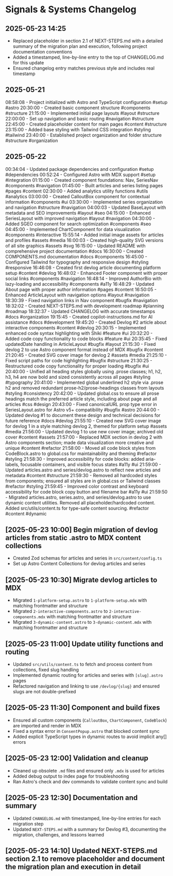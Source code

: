 # Signals & Systems Changelog

## 2025-05-23 14:25
- Replaced placeholder in section 2.1 of NEXT-STEPS.md with a detailed summary of the migration plan and execution, following project documentation conventions
- Added a timestamped, line-by-line entry to the top of CHANGELOG.md for this update
- Ensured changelog entry matches previous style and includes real timestamp

## 2025-05-21
08:58:08 - Project initialized with Astro and TypeScript configuration #setup #astro
20:30:00 - Created basic component structure #components #structure
21:15:00 - Implemented initial page layouts #layout #structure
22:00:00 - Set up navigation and basic routing #navigation #structure
22:45:00 - Created placeholder content for main pages #content #structure
23:15:00 - Added base styling with Tailwind CSS integration #styling #tailwind
23:40:00 - Established project organization and folder structure #structure #organization

## 2025-05-22
00:34:04 - Updated package dependencies and configuration #setup #dependencies
00:52:24 - Configured Astro with MDX support #setup #integration
01:15:00 - Created component foundations: Nav, SeriesNav #components #navigation
01:45:00 - Built articles and series listing pages #pages #content
02:30:00 - Added analytics utility functions #utils #analytics
03:00:00 - Created CalloutBox component for contextual information #components #ui
03:30:00 - Implemented series organization and navigation #structure #navigation
04:00:03 - Updated BaseLayout with metadata and SEO improvements #layout #seo
04:15:00 - Enhanced SeriesLayout with improved navigation #layout #navigation
04:30:00 - Added SGEO component for search optimization #components #seo
04:45:00 - Implemented ChartComponent for data visualization #components #interactive
15:55:14 - Added initial image assets for articles and profiles #assets #media
16:00:03 - Created high-quality SVG versions of all site graphics #assets #svg
16:15:00 - Updated README with comprehensive project documentation #docs
16:30:00 - Created COMPONENTS.md documentation #docs #components
16:45:00 - Configured Tailwind for typography and responsive design #styling #responsive
16:46:08 - Created first devlog article documenting platform setup #content #devlog
16:48:02 - Enhanced Footer component with proper social links #components #navigation
16:48:14 - Improved AuthorBio with lazy-loading and accessibility #components #a11y
16:48:29 - Updated About page with proper author information #pages #content
16:50:05 - Enhanced ArticleLayout with navigation options #layout #navigation
18:30:39 - Fixed navigation links in Nav component #bugfix #navigation
18:32:02 - Created NEXT-STEPS.md with development roadmap #planning #roadmap
18:32:37 - Updated CHANGELOG with accurate timestamps #docs #organization
19:15:45 - Created copilot-instructions.md for AI assistance #docs #development
19:45:20 - Created Devlog #2 article about interactive components #content #devlog
20:30:15 - Implemented enhanced code syntax highlighting with Shiki #feature #ui
20:32:20 - Added code copy functionality to code blocks #feature #ui
20:35:45 - Fixed updatedDate handling in ArticleLayout #bugfix #layout
21:15:30 - Fixed devlog 2 to use Astro component format instead of MDX #bugfix #content
21:20:45 - Created SVG cover image for devlog 2 #assets #media
21:25:10 - Fixed script paths for code highlighting #bugfix #structure
21:30:25 - Restructured code copy functionality for proper loading #bugfix #ui
20:40:00 - Unified all heading styles globally using .prose classes; h1, h2, h3, h4 are now bold and sized consistently across all pages #styling #typography
20:41:00 - Implemented global underlined h2 style via .prose h2 and removed redundant prose-h2/prose-headings classes from layouts #styling #consistency
20:42:00 - Updated global.css to ensure all prose headings match the preferred article style, including about page and all articles #css #design
20:43:00 - Fixed canonicalURL prop type error in SeriesLayout.astro for Astro v5+ compatibility #bugfix #astro
20:44:00 - Updated devlog #1 to document these design and technical decisions for future reference #docs #devlog
21:55:10 - Created new SVG cover image for devlog 1 in a style matching devlog 2, themed for platform setup #assets #media
21:56:00 - Updated devlog 1 to use new cover image; archived old cover #content #assets
21:57:00 - Replaced MDX section in devlog 2 with Astro components section; made data visualization more creative and unique #content #refactor
21:58:00 - Moved all code block styles from CodeBlock.astro to global.css for maintainability and theming #refactor #styling
21:58:30 - Improved accessibility for code blocks: added aria-labels, focusable containers, and visible focus states #a11y #ui
21:59:00 - Updated articles.astro and series/devlog.astro to reflect new articles and metadata #content #structure
21:59:30 - Removed all hardcoded styles from components; ensured all styles are in global.css or Tailwind classes #refactor #styling
21:59:45 - Improved color contrast and keyboard accessibility for code block copy button and filename bar #a11y #ui
21:59:50 - Migrated articles.astro, series.astro, and series/devlog.astro to use dynamic content utilities. Removed all placeholder/hardcoded content. Added src/utils/content.ts for type-safe content sourcing. #refactor #content #dynamic

## [2025-05-23 10:00] Begin migration of devlog articles from static .astro to MDX content collections
- Created Zod schemas for articles and series in `src/content/config.ts`
- Set up Astro Content Collections for devlog articles and series

## [2025-05-23 10:30] Migrate devlog articles to MDX
- Migrated `1-platform-setup.astro` to `1-platform-setup.mdx` with matching frontmatter and structure
- Migrated `2-interactive-components.astro` to `2-interactive-components.mdx` with matching frontmatter and structure
- Migrated `3-dynamic-content.astro` to `3-dynamic-content.mdx` with matching frontmatter and structure

## [2025-05-23 11:00] Update utility functions and routing
- Updated `src/utils/content.ts` to fetch and process content from collections, fixed slug handling
- Implemented dynamic routing for articles and series with `[slug].astro` pages
- Refactored navigation and linking to use `/devlog/{slug}` and ensured slugs are not double-prefixed

## [2025-05-23 11:30] Component and build fixes
- Ensured all custom components (`CalloutBox`, `ChartComponent`, `CodeBlock`) are imported and render in MDX
- Fixed a syntax error in `ConsentPopup.astro` that blocked content sync
- Added explicit TypeScript types in dynamic routes to avoid implicit any[] errors

## [2025-05-23 12:00] Validation and cleanup
- Cleaned up obsolete `.md` files and ensured only `.mdx` is used for articles
- Added debug output to index page for troubleshooting
- Ran Astro's check and dev commands to validate content sync and build

## [2025-05-23 12:30] Documentation and summary
- Updated `CHANGELOG.md` with timestamped, line-by-line entries for each migration step
- Updated `NEXT-STEPS.md` with a summary for Devlog #3, documenting the migration, challenges, and lessons learned

## [2025-05-23 14:10] Updated NEXT-STEPS.md section 2.1 to remove placeholder and document the migration plan and execution in detail



